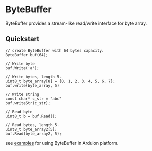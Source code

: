 ByteBuffer
===

ByteBuffer provides a stream-like read/write interface for byte array.

## Quickstart

    // create ByteBuffer with 64 bytes capacity.
    ByteBuffer buf(64);
    
    // Write byte
    buf.Write('a');

    // Write bytes, length 5.
    uint8_t byte_array[8] = {0, 1, 2, 3, 4, 5, 6, 7};
    buf.write(byte_array, 5)

    // Write string
    const char* c_str = "abc"
    buf.writeStr(c_str);

    // Read byte
    uint8_t b = buf.Read();

    // Read bytes, length 5.
    uint8_t byte_array2[5];
    buf.Read(byte_array2, 5);

see [examples](example) for using ByteBuffer in Arduion platform.